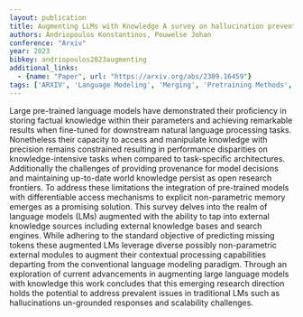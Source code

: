 ```yaml
---
layout: publication
title: Augmenting LLMs with Knowledge A survey on hallucination prevention
authors: Andriopoulos Konstantinos, Pouwelse Johan
conference: "Arxiv"
year: 2023
bibkey: andriopoulos2023augmenting
additional_links:
  - {name: "Paper", url: "https://arxiv.org/abs/2309.16459"}
tags: ['ARXIV', 'Language Modeling', 'Merging', 'Pretraining Methods', 'Survey Paper']
---
```

Large pre-trained language models have demonstrated their proficiency in storing factual knowledge within their parameters and achieving remarkable results when fine-tuned for downstream natural language processing tasks. Nonetheless their capacity to access and manipulate knowledge with precision remains constrained resulting in performance disparities on knowledge-intensive tasks when compared to task-specific architectures. Additionally the challenges of providing provenance for model decisions and maintaining up-to-date world knowledge persist as open research frontiers. To address these limitations the integration of pre-trained models with differentiable access mechanisms to explicit non-parametric memory emerges as a promising solution. This survey delves into the realm of language models (LMs) augmented with the ability to tap into external knowledge sources including external knowledge bases and search engines. While adhering to the standard objective of predicting missing tokens these augmented LMs leverage diverse possibly non-parametric external modules to augment their contextual processing capabilities departing from the conventional language modeling paradigm. Through an exploration of current advancements in augmenting large language models with knowledge this work concludes that this emerging research direction holds the potential to address prevalent issues in traditional LMs such as hallucinations un-grounded responses and scalability challenges.

